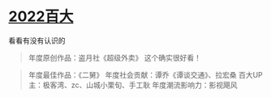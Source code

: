 # [2022百大](https://github.com/noteMay/blog/issues/22)

看看有没有认识的

> 年度原创作品：盗月社《超级外卖》
这个确实很好看！

> 年度最佳作品：《二舅》
> 年度社会贡献：谭乔《谭谈交通》、拉宏桑
> 百大UP主：极客湾、zc、山城小栗旬、手工耿
> 年度潮流影响力：影视飓风